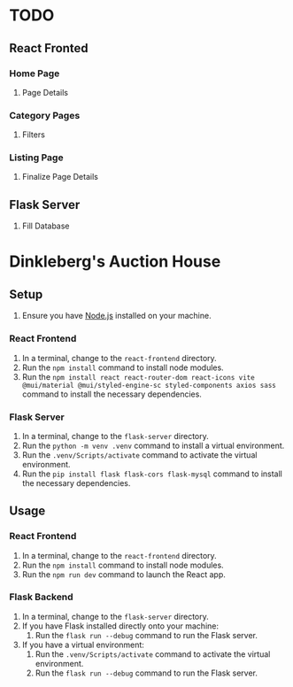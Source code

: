 # TODO 

## React Fronted

### Home Page
1. Page Details

### Category Pages
1. Filters

### Listing Page
1. Finalize Page Details

## Flask Server
1. Fill Database

# Dinkleberg's Auction House 

## Setup
1. Ensure you have [Node.js](https://nodejs.org/en/download) installed on your machine.

### React Frontend
1. In a terminal, change to the `react-frontend` directory. 
2. Run the `npm install` command to install node modules.
3. Run the `npm install react react-router-dom react-icons vite @mui/material @mui/styled-engine-sc styled-components axios sass` command to install the necessary dependencies.

### Flask Server
1. In a terminal, change to the `flask-server` directory. 
2. Run the `python -m venv .venv` command to install a virtual environment. 
3. Run the `.venv/Scripts/activate` command to activate the virtual environment. 
4. Run the `pip install flask flask-cors flask-mysql` command to install the necessary dependencies.

## Usage

### React Frontend
1. In a terminal, change to the `react-frontend` directory.
2. Run the `npm install` command to install node modules.
3. Run the `npm run dev` command to launch the React app.

### Flask Backend
1. In a terminal, change to the `flask-server` directory.
2. If you have Flask installed directly onto your machine:
   1. Run the `flask run --debug` command to run the Flask server.
3. If you have a virtual environment: 
   1. Run the `.venv/Scripts/activate` command to activate the virtual environment.
   2. Run the `flask run --debug` command to run the Flask server.
